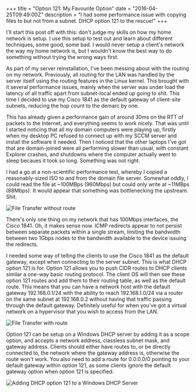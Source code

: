 +++
title = "Option 121: My Favourite Option"
date = "2016-04-25T09:49:00Z"
description = "I had some performance issue with copying files to but not from a subnet. DHCP option 121 to the rescue!"
+++

I'll start this post off with this: don't judge my skills on how my home network is setup. I use this setup to test out and learn about different techniques, some good, some bad. I would never setup a client's network the way my home network is, but I wouldn't know the best way to do something without trying the wrong ways first.

As part of my server reinstallation, I've been messing about with the routing on my network. Previously, all routing for the LAN was handled by the server itself using the routing features in the Linux kernel. This brought with it several performance issues, mainly when the server was under load the latency of all traffic apart from subnet-local ended up going to shit. This time I decided to use my Cisco 1841 as the default gateway of client-site subnets, reducing the hop count to the demarc by one.

This has already given a performance gain of around 30ms on the RTT of packets to the Internet, and everything seems to work nicely. That was until I started noticing that all my domain computers were playing up, firstly when my desktop PC refused to connect up with my SCCM server and install the software it needed. Then I noticed that the other laptops I've got that are domain-joined were all performing slower than usual, with constant Explorer crashes, and shutdowns where the computer actually went to sleep becaues it took so long. Something was not right.

I had a go at a non-scientific performance test, whereby I copied a reasonably-sized ISO to and from the domain file server. Somewhat oddly, I could read the file at ~100MBps (960Mbps) but could only write at ~11MBps (88Mbps). It would appear that something was bottlenecking the upstream. Shit.

![File Transfer without route](/images/no_route_copy.png)

There's only one thing on my network that has 100Mbps interfaces, the Cisco 1841. Oh, it makes sense now. ICMP redirects appear to not persist between separate packets within a single stream, limiting the bandwidth between two 1Gbps nodes to the bandwidth available to the device issuing the redirects.

I needed some way of telling the clients to use the Cisco 1841 as the default gateway, except when connecting to the server subnet. This is what DHCP option 121 is for. Option 121 allows you to push CIDR routes to DHCP clients similar a one-way basic routing protocol. The client OS will then see these option 121 routes and add them to their routing table, as well as the default route. This means that you can have a network host with the default gateway 192.168.0.1/24 with the ability to reach 192.168.1.0/24 via a router on the same subnet at 192.168.0.2 without having that traffic passing through the default gateway. Definitely useful for when you've got a virtual network on a hypervisor that you wish to access from the LAN.

![File Transfer with route](/images/with_route_copy.png)

Option 121 can be setup on a Windows DHCP server by adding it as a scope option, and accepts a network address, classless subnet mask, and gateway address. Clients should either have routes to, or be directly connected to, the network where the gateway address is, otherwise the route won't work. You also need to add a route for 0.0.0.0/0 pointing to your default gateway within option 121, as some clients ignore the default gateway option when option 121 is specified.

![Adding DHCP option 121 to a Windows DHCP Server](/images/opt121.png)
